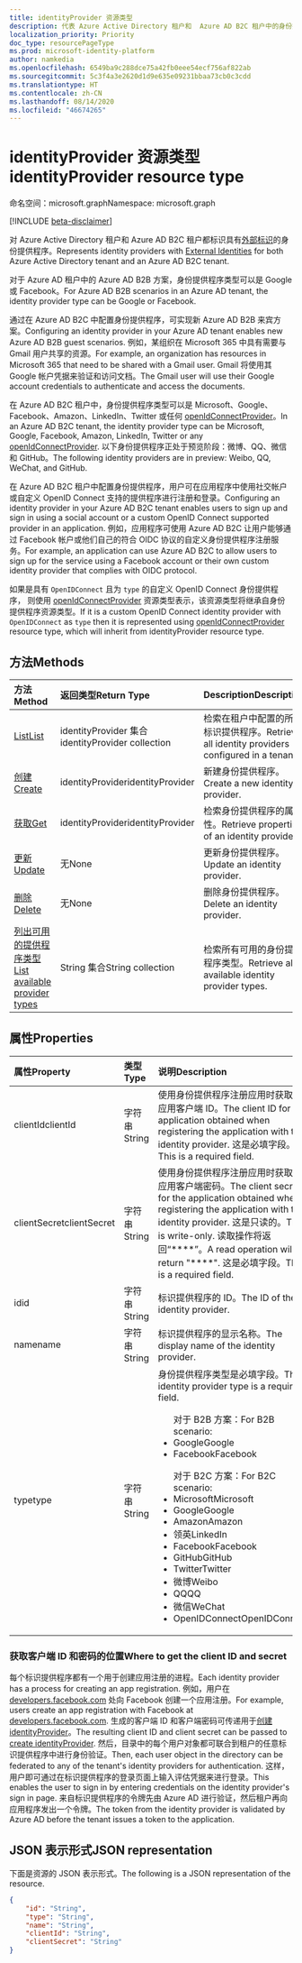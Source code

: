 ```yaml
---
title: identityProvider 资源类型
description: 代表 Azure Active Directory 租户和  Azure AD B2C 租户中的身份提供程序。
localization_priority: Priority
doc_type: resourcePageType
ms.prod: microsoft-identity-platform
author: namkedia
ms.openlocfilehash: 6549ba9c288dce75a42fb0eee54ecf756af822ab
ms.sourcegitcommit: 5c3f4a3e2620d1d9e635e09231bbaa73cb0c3cdd
ms.translationtype: HT
ms.contentlocale: zh-CN
ms.lasthandoff: 08/14/2020
ms.locfileid: "46674265"
---
```

# <a name="identityprovider-resource-type"></a><span data-ttu-id="e1063-103">identityProvider 资源类型</span><span class="sxs-lookup"><span data-stu-id="e1063-103">identityProvider resource type</span></span>

<span data-ttu-id="e1063-104">命名空间：microsoft.graph</span><span class="sxs-lookup"><span data-stu-id="e1063-104">Namespace: microsoft.graph</span></span>

[!INCLUDE [beta-disclaimer](../../includes/beta-disclaimer.md)]

<span data-ttu-id="e1063-105">对 Azure Active Directory 租户和 Azure AD B2C 租户都标识具有[外部标识](https://docs.microsoft.com/azure/active-directory/external-identities/)的身份提供程序。</span><span class="sxs-lookup"><span data-stu-id="e1063-105">Represents identity providers with [External Identities](https://docs.microsoft.com/azure/active-directory/external-identities/) for both Azure Active Directory tenant and an Azure AD B2C tenant.</span></span>

<span data-ttu-id="e1063-106">对于 Azure AD 租户中的 Azure AD B2B 方案，身份提供程序类型可以是 Google 或 Facebook。</span><span class="sxs-lookup"><span data-stu-id="e1063-106">For Azure AD B2B scenarios in an Azure AD tenant, the identity provider type can be Google or Facebook.</span></span>

<span data-ttu-id="e1063-107">通过在 Azure AD B2C 中配置身份提供程序，可实现新 Azure AD B2B 来宾方案。</span><span class="sxs-lookup"><span data-stu-id="e1063-107">Configuring an identity provider in your Azure AD tenant enables new Azure AD B2B guest scenarios.</span></span> <span data-ttu-id="e1063-108">例如，某组织在 Microsoft 365 中具有需要与 Gmail 用户共享的资源。</span><span class="sxs-lookup"><span data-stu-id="e1063-108">For example, an organization has resources in Microsoft 365 that need to be shared with a Gmail user.</span></span> <span data-ttu-id="e1063-109">Gmail 将使用其 Google 帐户凭据来验证和访问文档。</span><span class="sxs-lookup"><span data-stu-id="e1063-109">The Gmail user will use their Google account credentials to authenticate and access the documents.</span></span>

<span data-ttu-id="e1063-110">在 Azure AD B2C 租户中，身份提供程序类型可以是 Microsoft、Google、Facebook、Amazon、LinkedIn、Twitter 或任何 [openIdConnectProvider](../resources/openidconnectprovider.md)。</span><span class="sxs-lookup"><span data-stu-id="e1063-110">In an Azure AD B2C tenant, the identity provider type can be Microsoft, Google, Facebook, Amazon, LinkedIn, Twitter or any [openIdConnectProvider](../resources/openidconnectprovider.md).</span></span> <span data-ttu-id="e1063-111">以下身份提供程序正处于预览阶段：微博、QQ、微信和 GitHub。</span><span class="sxs-lookup"><span data-stu-id="e1063-111">The following identity providers are in preview: Weibo, QQ, WeChat, and GitHub.</span></span>

<span data-ttu-id="e1063-112">在 Azure AD B2C 租户中配置身份提供程序，用户可在应用程序中使用社交帐户或自定义 OpenID Connect 支持的提供程序进行注册和登录。</span><span class="sxs-lookup"><span data-stu-id="e1063-112">Configuring an identity provider in your Azure AD B2C tenant enables users to sign up and sign in using a social account or a custom OpenID Connect supported provider in an application.</span></span> <span data-ttu-id="e1063-113">例如，应用程序可使用 Azure AD B2C 让用户能够通过 Facebook 帐户或他们自己的符合 OIDC 协议的自定义身份提供程序注册服务。</span><span class="sxs-lookup"><span data-stu-id="e1063-113">For example, an application can use Azure AD B2C to allow users to sign up for the service using a Facebook account or their own custom identity provider that complies with OIDC protocol.</span></span>


<span data-ttu-id="e1063-114">如果是具有 `OpenIDConnect` 且为 `type` 的自定义 OpenID Connect 身份提供程序， 则使用 [openIdConnectProvider](../resources/openidconnectprovider.md) 资源类型表示，该资源类型将继承自身份提供程序资源类型。</span><span class="sxs-lookup"><span data-stu-id="e1063-114">If it is a custom OpenID Connect identity provider with `OpenIDConnect` as `type` then it is represented using [openIdConnectProvider](../resources/openidconnectprovider.md) resource type, which will inherit from identityProvider resource type.</span></span> 

## <a name="methods"></a><span data-ttu-id="e1063-115">方法</span><span class="sxs-lookup"><span data-stu-id="e1063-115">Methods</span></span>

| <span data-ttu-id="e1063-116">方法</span><span class="sxs-lookup"><span data-stu-id="e1063-116">Method</span></span>       | <span data-ttu-id="e1063-117">返回类型</span><span class="sxs-lookup"><span data-stu-id="e1063-117">Return Type</span></span>  |<span data-ttu-id="e1063-118">Description</span><span class="sxs-lookup"><span data-stu-id="e1063-118">Description</span></span>|
|:---------------|:--------|:----------|
|[<span data-ttu-id="e1063-119">List</span><span class="sxs-lookup"><span data-stu-id="e1063-119">List</span></span>](../api/identityprovider-list.md)|<span data-ttu-id="e1063-120">identityProvider 集合</span><span class="sxs-lookup"><span data-stu-id="e1063-120">identityProvider collection</span></span>|<span data-ttu-id="e1063-121">检索在租户中配置的所有标识提供程序。</span><span class="sxs-lookup"><span data-stu-id="e1063-121">Retrieve all identity providers configured in a tenant.</span></span>|
|[<span data-ttu-id="e1063-122">创建</span><span class="sxs-lookup"><span data-stu-id="e1063-122">Create</span></span>](../api/identityprovider-post-identityproviders.md)|<span data-ttu-id="e1063-123">identityProvider</span><span class="sxs-lookup"><span data-stu-id="e1063-123">identityProvider</span></span>|<span data-ttu-id="e1063-124">新建身份提供程序。</span><span class="sxs-lookup"><span data-stu-id="e1063-124">Create a new identity provider.</span></span>|
|[<span data-ttu-id="e1063-125">获取</span><span class="sxs-lookup"><span data-stu-id="e1063-125">Get</span></span>](../api/identityprovider-get.md) |<span data-ttu-id="e1063-126">identityProvider</span><span class="sxs-lookup"><span data-stu-id="e1063-126">identityProvider</span></span>|<span data-ttu-id="e1063-127">检索身份提供程序的属性。</span><span class="sxs-lookup"><span data-stu-id="e1063-127">Retrieve properties of an identity provider.</span></span>|
|[<span data-ttu-id="e1063-128">更新</span><span class="sxs-lookup"><span data-stu-id="e1063-128">Update</span></span>](../api/identityprovider-update.md)|<span data-ttu-id="e1063-129">无</span><span class="sxs-lookup"><span data-stu-id="e1063-129">None</span></span>|<span data-ttu-id="e1063-130">更新身份提供程序。</span><span class="sxs-lookup"><span data-stu-id="e1063-130">Update an identity provider.</span></span>|
|[<span data-ttu-id="e1063-131">删除</span><span class="sxs-lookup"><span data-stu-id="e1063-131">Delete</span></span>](../api/identityprovider-delete.md)|<span data-ttu-id="e1063-132">无</span><span class="sxs-lookup"><span data-stu-id="e1063-132">None</span></span>|<span data-ttu-id="e1063-133">删除身份提供程序。</span><span class="sxs-lookup"><span data-stu-id="e1063-133">Delete an identity provider.</span></span>|
|[<span data-ttu-id="e1063-134">列出可用的提供程序类型</span><span class="sxs-lookup"><span data-stu-id="e1063-134">List available provider types</span></span>](../api/identityprovider-list-availableprovidertypes.md)|<span data-ttu-id="e1063-135">String 集合</span><span class="sxs-lookup"><span data-stu-id="e1063-135">String collection</span></span>|<span data-ttu-id="e1063-136">检索所有可用的身份提供程序类型。</span><span class="sxs-lookup"><span data-stu-id="e1063-136">Retrieve all available identity provider types.</span></span>|

## <a name="properties"></a><span data-ttu-id="e1063-137">属性</span><span class="sxs-lookup"><span data-stu-id="e1063-137">Properties</span></span>

|<span data-ttu-id="e1063-138">属性</span><span class="sxs-lookup"><span data-stu-id="e1063-138">Property</span></span>|<span data-ttu-id="e1063-139">类型</span><span class="sxs-lookup"><span data-stu-id="e1063-139">Type</span></span>|<span data-ttu-id="e1063-140">说明</span><span class="sxs-lookup"><span data-stu-id="e1063-140">Description</span></span>|
|:---------------|:--------|:----------|
|<span data-ttu-id="e1063-141">clientId</span><span class="sxs-lookup"><span data-stu-id="e1063-141">clientId</span></span>|<span data-ttu-id="e1063-142">字符串</span><span class="sxs-lookup"><span data-stu-id="e1063-142">String</span></span>|<span data-ttu-id="e1063-143">使用身份提供程序注册应用时获取的应用客户端 ID。</span><span class="sxs-lookup"><span data-stu-id="e1063-143">The client ID for the application obtained when registering the application with the identity provider.</span></span> <span data-ttu-id="e1063-144">这是必填字段。</span><span class="sxs-lookup"><span data-stu-id="e1063-144">This is a required field.</span></span>|
|<span data-ttu-id="e1063-145">clientSecret</span><span class="sxs-lookup"><span data-stu-id="e1063-145">clientSecret</span></span>|<span data-ttu-id="e1063-146">字符串</span><span class="sxs-lookup"><span data-stu-id="e1063-146">String</span></span>|<span data-ttu-id="e1063-147">使用身份提供程序注册应用时获取的应用客户端密码。</span><span class="sxs-lookup"><span data-stu-id="e1063-147">The client secret for the application obtained when registering the application with the identity provider.</span></span> <span data-ttu-id="e1063-148">这是只读的。</span><span class="sxs-lookup"><span data-stu-id="e1063-148">This is write-only.</span></span> <span data-ttu-id="e1063-149">读取操作将返回“\*\*\*\*”。</span><span class="sxs-lookup"><span data-stu-id="e1063-149">A read operation will return "\*\*\*\*".</span></span> <span data-ttu-id="e1063-150">这是必填字段。</span><span class="sxs-lookup"><span data-stu-id="e1063-150">This is a required field.</span></span>|
|<span data-ttu-id="e1063-151">id</span><span class="sxs-lookup"><span data-stu-id="e1063-151">id</span></span>|<span data-ttu-id="e1063-152">字符串</span><span class="sxs-lookup"><span data-stu-id="e1063-152">String</span></span>|<span data-ttu-id="e1063-153">标识提供程序的 ID。</span><span class="sxs-lookup"><span data-stu-id="e1063-153">The ID of the identity provider.</span></span>|
|<span data-ttu-id="e1063-154">name</span><span class="sxs-lookup"><span data-stu-id="e1063-154">name</span></span>|<span data-ttu-id="e1063-155">字符串</span><span class="sxs-lookup"><span data-stu-id="e1063-155">String</span></span>|<span data-ttu-id="e1063-156">标识提供程序的显示名称。</span><span class="sxs-lookup"><span data-stu-id="e1063-156">The display name of the identity provider.</span></span>|
|<span data-ttu-id="e1063-157">type</span><span class="sxs-lookup"><span data-stu-id="e1063-157">type</span></span>|<span data-ttu-id="e1063-158">字符串</span><span class="sxs-lookup"><span data-stu-id="e1063-158">String</span></span>|<span data-ttu-id="e1063-159">身份提供程序类型是必填字段。</span><span class="sxs-lookup"><span data-stu-id="e1063-159">The identity provider type is a required field.</span></span><ul><span data-ttu-id="e1063-160">对于 B2B 方案：</span><span class="sxs-lookup"><span data-stu-id="e1063-160">For B2B scenario:</span></span><li/><span data-ttu-id="e1063-161">Google</span><span class="sxs-lookup"><span data-stu-id="e1063-161">Google</span></span><li/><span data-ttu-id="e1063-162">Facebook</span><span class="sxs-lookup"><span data-stu-id="e1063-162">Facebook</span></span></ul><ul><span data-ttu-id="e1063-163">对于 B2C 方案：</span><span class="sxs-lookup"><span data-stu-id="e1063-163">For B2C scenario:</span></span><li/><span data-ttu-id="e1063-164">Microsoft</span><span class="sxs-lookup"><span data-stu-id="e1063-164">Microsoft</span></span><li/><span data-ttu-id="e1063-165">Google</span><span class="sxs-lookup"><span data-stu-id="e1063-165">Google</span></span><li/><span data-ttu-id="e1063-166">Amazon</span><span class="sxs-lookup"><span data-stu-id="e1063-166">Amazon</span></span><li/><span data-ttu-id="e1063-167">领英</span><span class="sxs-lookup"><span data-stu-id="e1063-167">LinkedIn</span></span><li/><span data-ttu-id="e1063-168">Facebook</span><span class="sxs-lookup"><span data-stu-id="e1063-168">Facebook</span></span><li/><span data-ttu-id="e1063-169">GitHub</span><span class="sxs-lookup"><span data-stu-id="e1063-169">GitHub</span></span><li/><span data-ttu-id="e1063-170">Twitter</span><span class="sxs-lookup"><span data-stu-id="e1063-170">Twitter</span></span><li/><span data-ttu-id="e1063-171">微博</span><span class="sxs-lookup"><span data-stu-id="e1063-171">Weibo</span></span><li/><span data-ttu-id="e1063-172">QQ</span><span class="sxs-lookup"><span data-stu-id="e1063-172">QQ</span></span><li/><span data-ttu-id="e1063-173">微信</span><span class="sxs-lookup"><span data-stu-id="e1063-173">WeChat</span></span><li/><span data-ttu-id="e1063-174">OpenIDConnect</span><span class="sxs-lookup"><span data-stu-id="e1063-174">OpenIDConnect</span></span></ul>|

### <a name="where-to-get-the-client-id-and-secret"></a><span data-ttu-id="e1063-175">获取客户端 ID 和密码的位置</span><span class="sxs-lookup"><span data-stu-id="e1063-175">Where to get the client ID and secret</span></span>

<span data-ttu-id="e1063-176">每个标识提供程序都有一个用于创建应用注册的进程。</span><span class="sxs-lookup"><span data-stu-id="e1063-176">Each identity provider has a process for creating an app registration.</span></span> <span data-ttu-id="e1063-177">例如，用户在 [developers.facebook.com](https://developers.facebook.com/) 处向 Facebook 创建一个应用注册。</span><span class="sxs-lookup"><span data-stu-id="e1063-177">For example, users create an app registration with Facebook at [developers.facebook.com](https://developers.facebook.com/).</span></span> <span data-ttu-id="e1063-178">生成的客户端 ID 和客户端密码可传递用于[创建 identityProvider](../api/identityprovider-post-identityproviders.md)。</span><span class="sxs-lookup"><span data-stu-id="e1063-178">The resulting client ID and client secret can be passed to [create identityProvider](../api/identityprovider-post-identityproviders.md).</span></span> <span data-ttu-id="e1063-179">然后，目录中的每个用户对象都可联合到租户的任意标识提供程序中进行身份验证。</span><span class="sxs-lookup"><span data-stu-id="e1063-179">Then, each user object in the directory can be federated to any of the tenant's identity providers for authentication.</span></span> <span data-ttu-id="e1063-180">这样，用户即可通过在标识提供程序的登录页面上输入评估凭据来进行登录。</span><span class="sxs-lookup"><span data-stu-id="e1063-180">This enables the user to sign in by entering credentials on the identity provider's sign in page.</span></span> <span data-ttu-id="e1063-181">来自标识提供程序的令牌先由 Azure AD 进行验证，然后租户再向应用程序发出一个令牌。</span><span class="sxs-lookup"><span data-stu-id="e1063-181">The token from the identity provider is validated by Azure AD before the tenant issues a token to the application.</span></span>

## <a name="json-representation"></a><span data-ttu-id="e1063-182">JSON 表示形式</span><span class="sxs-lookup"><span data-stu-id="e1063-182">JSON representation</span></span>

<span data-ttu-id="e1063-183">下面是资源的 JSON 表示形式。</span><span class="sxs-lookup"><span data-stu-id="e1063-183">The following is a JSON representation of the resource.</span></span>

<!-- {
  "blockType": "resource",
  "@odata.type": "microsoft.graph.IdentityProvider"
} -->

```json
{
    "id": "String",
    "type": "String",
    "name": "String",
    "clientId": "String",
    "clientSecret": "String"
}
```
